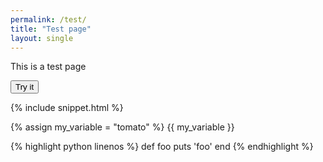 ```yaml
---
permalink: /test/
title: "Test page"
layout: single
---
```


This is a test page

<button id="myBtn">Try it</button>

{% include snippet.html %}

{% assign my_variable = "tomato" %}
{{ my_variable }}

{% highlight python linenos %}
def foo
  puts 'foo'
end
{% endhighlight %}